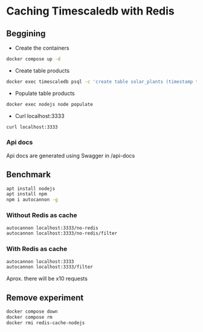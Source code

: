# Caching Timescaledb with Redis

## Beggining

- Create the containers

``` bash
docker compose up -d
```

- Create table products

``` bash
docker exec timescaledb psql -c 'create table solar_plants (timestamp timestamp with time zone default now(), id smallint, kw real, temp real);'
```

- Populate table products

``` bash
docker exec nodejs node populate
```

- Curl localhost:3333

```bash
curl localhost:3333
```

### Api docs

Api docs are generated using Swagger in /api-docs

## Benchmark

``` bash
apt install nodejs
apt install npm
npm i autocannon -g
```

### Without Redis as cache

``` bash
autocannon localhost:3333/no-redis
autocannon localhost:3333/no-redis/filter
```

### With Redis as cache

``` bash
autocannon localhost:3333
autocannon localhost:3333/filter
```

Aprox. there will be x10 requests

## Remove experiment

``` bash
docker compose down
docker compose rm
docker rmi redis-cache-nodejs
```
